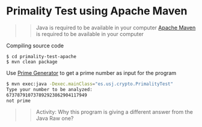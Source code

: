 # Primality Test using Apache Maven

>> Java is required to be available in your computer
>> [Apache Maven](https://maven.apache.org/) is required to be available in your computer

Compiling source code

```
$ cd primality-test-apache
$ mvn clean package
```

Use [Prime Generator](https://bigprimes.org/) to get a prime number as input for the program

```bash
$ mvn exec:java -Dexec.mainClass="es.usj.crypto.PrimalityTest"
Type your number to be analyzed:
673787910737892923862904117949
not prime
```

>> Activity: Why this program is giving a different answer from the Java Raw one?